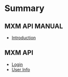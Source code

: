 # Summary

## MXM API MANUAL

* [Introduction](//README.md)

## MXM API

* [Login](/mxm-api/login-api.md)
* [User Info](/mxm-api/user-info-api.md)

